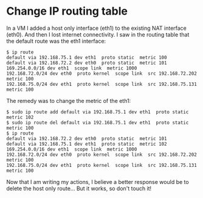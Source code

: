 # Change IP routing table

In a VM I added a host only interface (eth1) to the existing NAT interface (eth0). And then I lost internet connectivity. I saw in the routing table that the default route was the eth1 interface:

```
$ ip route
default via 192.168.75.1 dev eth1  proto static  metric 100 
default via 192.168.72.2 dev eth0  proto static  metric 101 
169.254.0.0/16 dev eth1  scope link  metric 1000 
192.168.72.0/24 dev eth0  proto kernel  scope link  src 192.168.72.202  metric 100 
192.168.75.0/24 dev eth1  proto kernel  scope link  src 192.168.75.131  metric 100 
```
The remedy was to change the metric of the eth1:
```
$ sudo ip route add default via 192.168.75.1 dev eth1  proto static  metric 102
$ sudo ip route del default via 192.168.75.1 dev eth1  proto static  metric 100
$ ip route 
default via 192.168.72.2 dev eth0  proto static  metric 101 
default via 192.168.75.1 dev eth1  proto static  metric 102 
169.254.0.0/16 dev eth1  scope link  metric 1000 
192.168.72.0/24 dev eth0  proto kernel  scope link  src 192.168.72.202  metric 100 
192.168.75.0/24 dev eth1  proto kernel  scope link  src 192.168.75.131  metric 100 
```
Now that I am writing my actions, I believe a better response would be to delete the host only route... But it works, so don't touch it!

